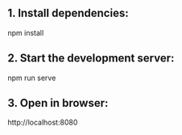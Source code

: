 ## 1. Install dependencies:
npm install

## 2. Start the development server:
npm run serve

## 3. Open in browser:
http://localhost:8080
